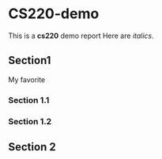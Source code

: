 # CS220-demo
This is a **cs220** demo report
Here are *italics*.

## Section1
My favorite 

### Section 1.1

### Section 1.2

## Section 2
